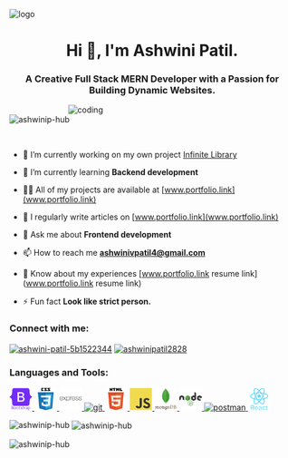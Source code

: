 ![logo](https://png.pngtree.com/thumb_back/fw800/background/20241013/pngtree-dark-blue-light-technology-technical-network-banner-background-wallpaper-image_16369814.jpg)

<h1 align="center">Hi 👋, I'm Ashwini Patil.</h1>
<h3 align="center">A Creative Full Stack MERN Developer with a Passion for Building Dynamic Websites.</h3>


<img align="right" alt="coding" width="400" src="https://camo.githubusercontent.com/3753b18a8c7b146e3e7b6d587ee6f72feb44ca788524c36a088659e180ef9c42/68747470733a2f2f63646e612e61727473746174696f6e2e636f6d2f702f6173736574732f696d616765732f696d616765732f3034322f3633312f3238362f6f726967696e616c2f627279616e2d726f6472696775657a2d62656c6368696269612d312d726967687473706565642e6769663f31363335303337353632" >


<p align="left"> <img src="https://komarev.com/ghpvc/?username=ashwinip-hub&label=Profile%20views&color=0e75b6&style=flat" alt="ashwinip-hub" /> </p>

<p align="left"> <a href="https://twitter.com/" target="blank"><img src="https://img.shields.io/twitter/follow/?logo=twitter&style=for-the-badge" alt="" /></a> </p>

- 🔭 I’m currently working on my own project [Infinite Library](githubinfinitelibryary)

- 🌱 I’m currently learning **Backend development**

- 👨‍💻 All of my projects are available at [www.portfolio.link](www.portfolio.link)

- 📝 I regularly write articles on [www.portfolio.link](www.portfolio.link)

- 💬 Ask me about **Frontend development**

- 📫 How to reach me **ashwinivpatil4@gmail.com**

- 📄 Know about my experiences [www.portfolio.link resume link](www.portfolio.link resume link)

- ⚡ Fun fact **Look like strict person.**

<h3 align="left">Connect with me:</h3>
<p align="left">
<a href="https://linkedin.com/in/ashwini-patil-5b1522344" target="blank"><img align="center" src="https://raw.githubusercontent.com/rahuldkjain/github-profile-readme-generator/master/src/images/icons/Social/linked-in-alt.svg" alt="ashwini-patil-5b1522344" height="30" width="40" /></a>
<a href="https://instagram.com/ashwinipatil2828" target="blank"><img align="center" src="https://raw.githubusercontent.com/rahuldkjain/github-profile-readme-generator/master/src/images/icons/Social/instagram.svg" alt="ashwinipatil2828" height="30" width="40" /></a>
</p>

<h3 align="left">Languages and Tools:</h3>
<p align="left"> <a href="https://getbootstrap.com" target="_blank" rel="noreferrer"> <img src="https://raw.githubusercontent.com/devicons/devicon/master/icons/bootstrap/bootstrap-plain-wordmark.svg" alt="bootstrap" width="40" height="40"/> </a> <a href="https://www.w3schools.com/css/" target="_blank" rel="noreferrer"> <img src="https://raw.githubusercontent.com/devicons/devicon/master/icons/css3/css3-original-wordmark.svg" alt="css3" width="40" height="40"/> </a> <a href="https://expressjs.com" target="_blank" rel="noreferrer"> <img src="https://raw.githubusercontent.com/devicons/devicon/master/icons/express/express-original-wordmark.svg" alt="express" width="40" height="40"/> </a> <a href="https://git-scm.com/" target="_blank" rel="noreferrer"> <img src="https://www.vectorlogo.zone/logos/git-scm/git-scm-icon.svg" alt="git" width="40" height="40"/> </a> <a href="https://www.w3.org/html/" target="_blank" rel="noreferrer"> <img src="https://raw.githubusercontent.com/devicons/devicon/master/icons/html5/html5-original-wordmark.svg" alt="html5" width="40" height="40"/> </a> <a href="https://developer.mozilla.org/en-US/docs/Web/JavaScript" target="_blank" rel="noreferrer"> <img src="https://raw.githubusercontent.com/devicons/devicon/master/icons/javascript/javascript-original.svg" alt="javascript" width="40" height="40"/> </a> <a href="https://www.mongodb.com/" target="_blank" rel="noreferrer"> <img src="https://raw.githubusercontent.com/devicons/devicon/master/icons/mongodb/mongodb-original-wordmark.svg" alt="mongodb" width="40" height="40"/> </a> <a href="https://nodejs.org" target="_blank" rel="noreferrer"> <img src="https://raw.githubusercontent.com/devicons/devicon/master/icons/nodejs/nodejs-original-wordmark.svg" alt="nodejs" width="40" height="40"/> </a> <a href="https://postman.com" target="_blank" rel="noreferrer"> <img src="https://www.vectorlogo.zone/logos/getpostman/getpostman-icon.svg" alt="postman" width="40" height="40"/> </a> <a href="https://reactjs.org/" target="_blank" rel="noreferrer"> <img src="https://raw.githubusercontent.com/devicons/devicon/master/icons/react/react-original-wordmark.svg" alt="react" width="40" height="40"/> </a> </p>

<p><img align="left" src="https://github-readme-stats.vercel.app/api/top-langs?username=ashwinip-hub&show_icons=true&locale=en&layout=compact" alt="ashwinip-hub" /></p>

<p>&nbsp;<img align="center" src="https://github-readme-stats.vercel.app/api?username=ashwinip-hub&show_icons=true&locale=en" alt="ashwinip-hub" /></p>

<p><img align="center" src="https://github-readme-streak-stats.herokuapp.com/?user=ashwinip-hub&" alt="ashwinip-hub" /></p>
